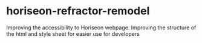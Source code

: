 
# horiseon-refractor-remodel
Improving the accessibility to Horiseon webpage.
Improving the structure of the html and style sheet for easier use for developers
